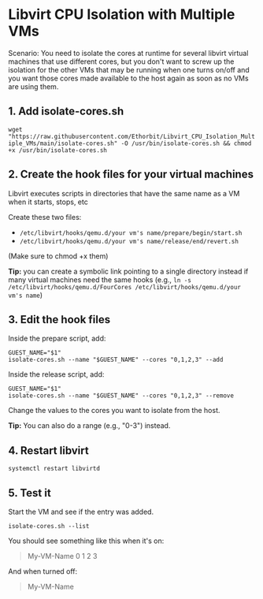 # Libvirt CPU Isolation with Multiple VMs
Scenario: You need to isolate the cores at runtime for several libvirt virtual machines that use different cores, but you don't want to screw up the isolation for the other VMs that may be running when one turns on/off and you want those cores made available to the host again as soon as no VMs are using them.

## 1. Add isolate-cores.sh
`wget "https://raw.githubusercontent.com/Ethorbit/Libvirt_CPU_Isolation_Multiple_VMs/main/isolate-cores.sh" -O /usr/bin/isolate-cores.sh && chmod +x /usr/bin/isolate-cores.sh`

## 2. Create the hook files for your virtual machines
Libvirt executes scripts in directories that have the same name as a VM when it starts, stops, etc

Create these two files:
* `/etc/libvirt/hooks/qemu.d/your vm's name/prepare/begin/start.sh`
* `/etc/libvirt/hooks/qemu.d/your vm's name/release/end/revert.sh`

(Make sure to chmod +x them)

**Tip:** you can create a symbolic link pointing to a single directory instead if many virtual machines need the same hooks (e.g.,
`ln -s /etc/libvirt/hooks/qemu.d/FourCores /etc/libvirt/hooks/qemu.d/your vm's name`)

## 3. Edit the hook files
Inside the prepare script, add:
```
GUEST_NAME="$1"
isolate-cores.sh --name "$GUEST_NAME" --cores "0,1,2,3" --add
```

Inside the release script, add:
```
GUEST_NAME="$1"
isolate-cores.sh --name "$GUEST_NAME" --cores "0,1,2,3" --remove
```
Change the values to the cores you want to isolate from the host. 

**Tip:** You can also do a range (e.g., "0-3") instead.

## 4. Restart libvirt
`systemctl restart libvirtd`

## 5. Test it 
Start the VM and see if the entry was added.

`isolate-cores.sh --list`

You should see something like this when it's on:
> My-VM-Name 0 1 2 3

And when turned off:
> My-VM-Name
